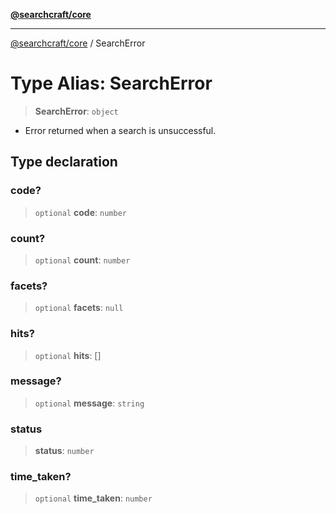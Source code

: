 [**@searchcraft/core**](/reference/sdk/core/README.md)

***

[@searchcraft/core](/reference/sdk/core/globals.md) / SearchError

# Type Alias: SearchError

> **SearchError**: `object`

* Error returned when a search is unsuccessful.

## Type declaration

### code?

> `optional` **code**: `number`

### count?

> `optional` **count**: `number`

### facets?

> `optional` **facets**: `null`

### hits?

> `optional` **hits**: \[\]

### message?

> `optional` **message**: `string`

### status

> **status**: `number`

### time\_taken?

> `optional` **time\_taken**: `number`
